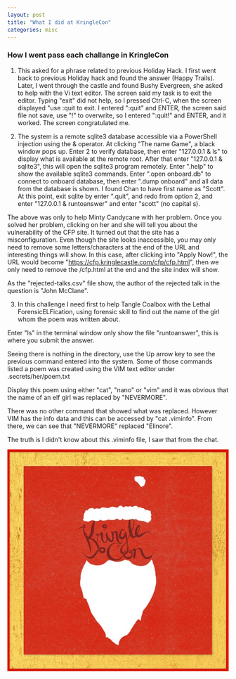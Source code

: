 ```yaml
---
layout: post
title: "What I did at KringleCon"
categories: misc
---
```


### How I went pass each challange in KringleCon

1. This asked for a phrase related to previous Holiday Hack. I first went back to previous Holiday hack and found the answer (Happy Trails). Later, I went through the castle and found Bushy Evergreen, she asked to help with the Vi text editor. The screen said my task is to exit the editor. Typing "exit" did not help, so I pressed Ctrl-C, when the screen displayed "use :quit<Enter> to exit. I entered ":quit" and ENTER, the screen said file not save, use "!" to overwrite, so I entered ":quit!" and ENTER, and it worked. The screen congratulated me.

2. The system is a remote sqlite3 database accessible via a PowerShell injection using the & operator. At clicking "The name Game", a black window pops up. Enter 2 to verify database, then enter "127.0.0.1 & ls" to display what is available at the remote root. After that enter "127.0.0.1 & sqlite3", this will open the sqlite3 program remotely. Enter ".help" to show the available sqlite3 commands. Enter ".open onboard.db" to connect to onboard database, then enter ".dump onboard" and all data from the database is shown. I found Chan to have first name as "Scott". At this point, exit sqlite by enter ".quit", and redo from option 2, and enter "127.0.0.1 & runtoanswer" and enter "scott" (no capital s).

The above was only to help Minty Candycane with her problem. Once you solved her problem, clicking on her and she will tell you about the vulnerability of the CFP site. It turned out that the site has a misconfiguration. Even though the site looks inaccessible, you may only need to remove some letters/characters at the end of the URL and interesting things will show. In this case, after clicking into "Apply Now!", the URL would become "https://cfp.kringlecastle.com/cfp/cfp.html", then we only need to remove the /cfp.html at the end and the site index will show.

As the "rejected-talks.csv" file show, the author of the rejected talk in the question is "John McClane".

3. In this challenge I need first to help Tangle Coalbox with the Lethal ForensicELFication, using forensic skill to find out the name of the girl whom the poem was written about.

Enter "ls" in the terminal window only show the file "runtoanswer", this is where you submit the answer. 

Seeing there is nothing in the directory, use the Up arrow key to see the previous command entered into the system. Some of those commands listed a poem was created using the VIM text editor under .secrets/her/poem.txt

Display this poem using either "cat", "nano" or "vim" and it was obvious that the name of an elf girl was replaced by "NEVERMORE".

There was no other command that showed what was replaced. However VIM has the info data and this can be accessed by "cat .viminfo". From there, we can see that "NEVERMORE" replaced "Elinore".

The truth is I didn't know about this .viminfo file, I saw that from the chat.

![kringle con](/assets/img/kringlecon.jpg)




